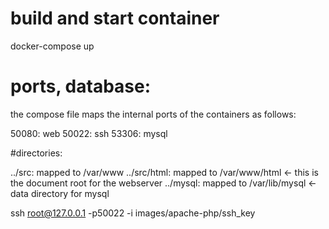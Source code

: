 # build and start container

docker-compose up

# ports, database:

the compose file maps the internal ports of the containers as follows:

50080: web
50022: ssh
53306: mysql


#directories: 

../src: mapped to /var/www
../src/html: mapped to /var/www/html <- this is the document root for the webserver
../mysql: mapped to /var/lib/mysql <- data directory for mysql


ssh root@127.0.0.1 -p50022 -i images/apache-php/ssh_key